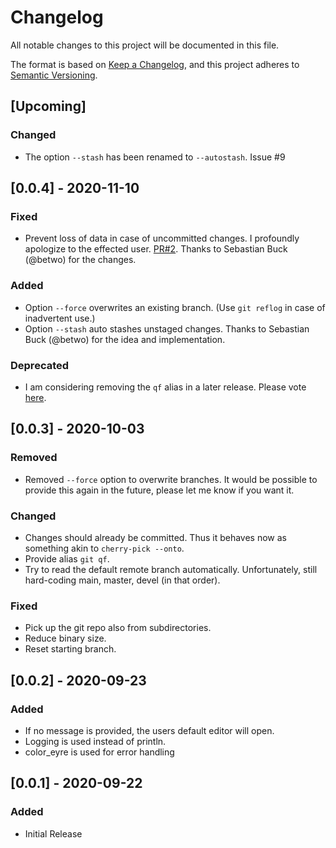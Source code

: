 # Changelog

All notable changes to this project will be documented in this file.

The format is based on [Keep a Changelog](https://keepachangelog.com/en/1.0.0/),
and this project adheres to
[Semantic Versioning](https://semver.org/spec/v2.0.0.html).

<!-- Release Process: https://dev.to/sharkdp/my-release-checklist-for-rust-programs-1m33 -->

## [Upcoming]

### Changed

- The option `--stash` has been renamed to `--autostash`. Issue #9

## [0.0.4] - 2020-11-10

### Fixed

- Prevent loss of data in case of uncommitted changes. I profoundly apologize to
  the effected user. [PR#2](https://github.com/siedentop/git-quickfix/pull/2).
  Thanks to Sebastian Buck (@betwo) for the changes.

### Added

- Option `--force` overwrites an existing branch. (Use `git reflog` in case of
  inadvertent use.)
- Option `--stash` auto stashes unstaged changes. Thanks to Sebastian Buck
  (@betwo) for the idea and implementation.

### Deprecated

- I am considering removing the `qf` alias in a later release. Please vote
  [here][1].

[1]: https://github.com/siedentop/git-quickfix/issues/6

## [0.0.3] - 2020-10-03

### Removed

- Removed `--force` option to overwrite branches. It would be possible to
  provide this again in the future, please let me know if you want it.

### Changed

- Changes should already be committed. Thus it behaves now as something akin to
  `cherry-pick --onto`.
- Provide alias `git qf`.
- Try to read the default remote branch automatically. Unfortunately, still
  hard-coding main, master, devel (in that order).

### Fixed

- Pick up the git repo also from subdirectories.
- Reduce binary size.
- Reset starting branch.

## [0.0.2] - 2020-09-23

### Added

- If no message is provided, the users default editor will open.
- Logging is used instead of println.
- color_eyre is used for error handling

## [0.0.1] - 2020-09-22

### Added

- Initial Release
